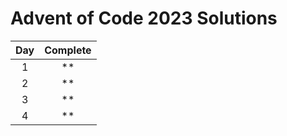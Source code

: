 # Advent of Code 2023 Solutions
| Day | Complete |
|:---:|:---:|
| 1 | ** |
| 2 | ** |
| 3 | ** |
| 4 | ** |